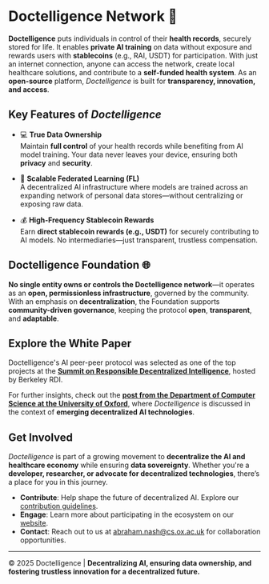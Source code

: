 # Doctelligence Network 🚀

**Doctelligence** puts individuals in control of their **health records**, securely stored for life. It enables **private AI training** on data without exposure and rewards users with **stablecoins** (e.g., RAI, USDT) for participation. With just an internet connection, anyone can access the network, create local healthcare solutions, and contribute to a **self-funded health system**. As an **open-source** platform, *Doctelligence* is built for **transparency, innovation, and access**.  

## Key Features of *Doctelligence*  

- 💻 **True Data Ownership**  
  Maintain **full control** of your health records while benefiting from AI model training. Your data never leaves your device, ensuring both **privacy** and **security**.  

- 🤖 **Scalable Federated Learning (FL)**  
  A decentralized AI infrastructure where models are trained across an expanding network of personal data stores—without centralizing or exposing raw data.  

- 💰 **High-Frequency Stablecoin Rewards**  
  Earn **direct stablecoin rewards (e.g., USDT)** for securely contributing to AI models. No intermediaries—just transparent, trustless compensation.  

## Doctelligence Foundation 🌐  

**No single entity owns or controls the Doctelligence network**—it operates as an **open, permissionless infrastructure**, governed by the community. With an emphasis on **decentralization**, the Foundation supports **community-driven governance**, keeping the protocol **open**, **transparent**, and **adaptable**.

## Explore the White Paper  

Doctelligence's AI peer-peer protocol was selected as one of the top projects at the **[Summit on Responsible Decentralized Intelligence](https://rdi.berkeley.edu/events/decentralizationaisummit24)**, hosted by Berkeley RDI. 

For further insights, check out the **[post from the Department of Computer Science at the University of Oxford](https://www.linkedin.com/feed/update/urn:li:activity:7229826012803395584/)**, where *Doctelligence* is discussed in the context of **emerging decentralized AI technologies**.  

## Get Involved  

*Doctelligence* is part of a growing movement to **decentralize the AI and healthcare economy** while ensuring **data sovereignty**. Whether you're a **developer, researcher, or advocate for decentralized technologies**, there’s a place for you in this journey.  

- **Contribute**: Help shape the future of decentralized AI. Explore our [contribution guidelines](https://github.com/Doctelligence/DIN-Protocol-Proposals-DPP).  
- **Engage**: Learn more about participating in the ecosystem on our [website](https://doctelligence.github.io).  
- **Contact**: Reach out to us at [abraham.nash@cs.ox.ac.uk](mailto:abraham.nash@cs.ox.ac.uk) for collaboration opportunities.  

---

© 2025 Doctelligence | **Decentralizing AI, ensuring data ownership, and fostering trustless innovation for a decentralized future.**  
